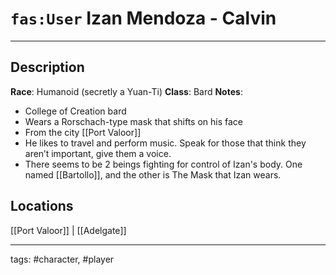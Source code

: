 # `fas:User` Izan Mendoza  - **Calvin**
---

## Description
**Race**: Humanoid (secretly a Yuan-Ti)
**Class**: Bard
**Notes**: 
- College of Creation bard
- Wears a Rorschach-type mask that shifts on his face
- From the city [[Port Valoor]]
- He likes to travel and perform music. Speak for those that think they aren’t important, give them a voice.
- There seems to be 2 beings fighting for control of Izan's body. One named [[Bartollo]], and the other is The Mask that Izan wears.

## Locations
[[Port Valoor]] | [[Adelgate]]

---
tags: #character, #player